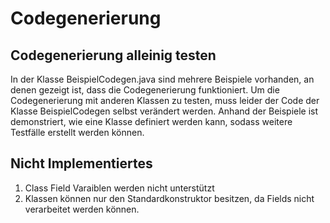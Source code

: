 # Codegenerierung

## Codegenerierung alleinig testen

In der Klasse BeispielCodegen.java sind mehrere Beispiele vorhanden, an denen gezeigt ist, dass die Codegenerierung
funktioniert.
Um die Codegenerierung mit anderen Klassen zu testen, muss leider der Code der Klasse BeispielCodegen selbst verändert
werden.
Anhand der Beispiele ist demonstriert, wie eine Klasse definiert werden kann, sodass weitere Testfälle erstellt werden
können.


## Nicht Implementiertes

1. Class Field Varaiblen werden nicht unterstützt
2. Klassen können nur den Standardkonstruktor besitzen, da Fields nicht verarbeitet werden können.
